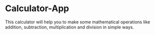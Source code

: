 # Calculator-App
This calculator will help you to make some mathematical operations like addition, subtraction, multiplication and division in simple ways.
